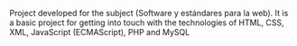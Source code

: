 Project developed for the subject (Software y estándares para la web).
It is a basic project for getting into touch with the technologies of HTML, CSS, XML, JavaScript (ECMAScript), PHP and MySQL